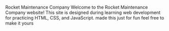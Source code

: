 Rocket Maintenance Company
Welcome to the Rocket Maintenance Company website! This site is designed during learning web development for practicing HTML, CSS, and JavaScript.
made this just for fun feel free to make it yours
